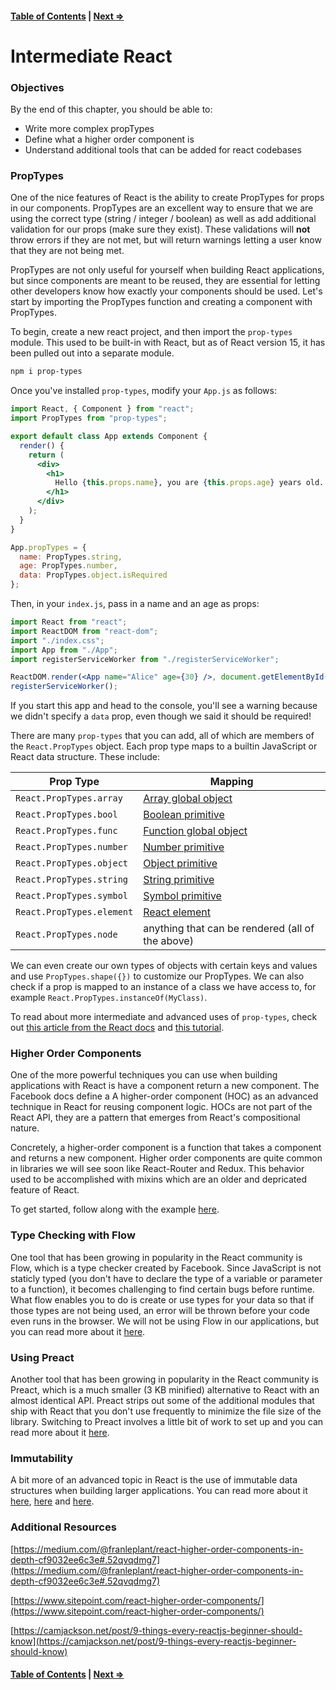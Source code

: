 #### [Table of Contents](./../readme.md) | [Next ⇒](./02-testing_react.md)

# Intermediate React

### Objectives

By the end of this chapter, you should be able to:

- Write more complex propTypes
- Define what a higher order component is 
- Understand additional tools that can be added for react codebases

### PropTypes

One of the nice features of React is the ability to create PropTypes for props in our components. PropTypes are an excellent way to ensure that we are using the correct type (string / integer / boolean) as well as add additional validation for our props (make sure they exist). These validations will **not** throw errors if they are not met, but will return warnings letting a user know that they are not being met.

PropTypes are not only useful for yourself when building React applications, but since components are meant to be reused, they are essential for letting other developers know how exactly your components should be used. Let's start by importing the PropTypes function and creating a component with PropTypes.

To begin, create a new react project, and then import the `prop-types` module. This used to be built-in with React, but as of React version 15, it has been pulled out into a separate module.

```sh
npm i prop-types
```

Once you've installed `prop-types`, modify your `App.js` as follows:

```jsx
import React, { Component } from "react";
import PropTypes from "prop-types";

export default class App extends Component {
  render() {
    return (
      <div>
        <h1>
          Hello {this.props.name}, you are {this.props.age} years old.
        </h1>
      </div>
    );
  }
}

App.propTypes = {
  name: PropTypes.string,
  age: PropTypes.number,
  data: PropTypes.object.isRequired
};

```

Then, in your `index.js`, pass in a name and an age as props:

```jsx
import React from "react";
import ReactDOM from "react-dom";
import "./index.css";
import App from "./App";
import registerServiceWorker from "./registerServiceWorker";

ReactDOM.render(<App name="Alice" age={30} />, document.getElementById("root"));
registerServiceWorker();

```

If you start this app and head to the console, you'll see a warning because we didn't specify a `data` prop, even though we said it should be required!

There are many `prop-types` that you can add, all of which are members of the `React.PropTypes` object. Each prop type maps to a builtin JavaScript or React data structure. These include:

| Prop Type | Mapping
--- | ---
`React.PropTypes.array` | [Array global object](https://developer.mozilla.org/en-US/docs/Web/JavaScript/Reference/Global_Objects/Array)
`React.PropTypes.bool` | [Boolean primitive](https://developer.mozilla.org/en-US/docs/Web/JavaScript/Reference/Global_Objects/Boolean)
`React.PropTypes.func`  | [Function global object](https://developer.mozilla.org/en-US/docs/Web/JavaScript/Reference/Global_Objects/Function)
`React.PropTypes.number` | [Number primitive](https://developer.mozilla.org/en-US/docs/Web/JavaScript/Data_structures#Number_type)
`React.PropTypes.object` | [Object primitive](https://developer.mozilla.org/en-US/docs/Web/JavaScript/Reference/Global_Objects/Object)
`React.PropTypes.string` | [String primitive](https://developer.mozilla.org/en-US/docs/Web/JavaScript/Reference/Global_Objects/String)
`React.PropTypes.symbol` | [Symbol primitive](https://developer.mozilla.org/en-US/docs/Web/JavaScript/Reference/Global_Objects/Symbol)
`React.PropTypes.element` | [React element](https://facebook.github.io/react/docs/rendering-elements.html)
`React.PropTypes.node` | anything that can be rendered (all of the above)

We can even create our own types of objects with certain keys and values and use `PropTypes.shape({})` to customize our PropTypes.
We can also check if a prop is mapped to an instance of a class we have access to, for example `React.PropTypes.instanceOf(MyClass)`.

To read about more intermediate and advanced uses of `prop-types`, check out [this article from the React docs](https://facebook.github.io/react/docs/typechecking-with-proptypes.html) and [this tutorial](https://themeteorchef.com/tutorials/what-are-proptypes#tmc-what-proptypes-are-available).

### Higher Order Components

One of the more powerful techniques you can use when building applications with React is have a component return a new component. The Facebook docs define a A higher-order component (HOC) as an advanced technique in React for reusing component logic.
HOCs are not part of the React API, they are a pattern that emerges from React's compositional nature.

Concretely, a higher-order component is a function that takes a component and returns a new component.
Higher order components are quite common in libraries we will see soon like React-Router and Redux. This behavior used to be accomplished with mixins which are an older and depricated feature of React.

To get started, follow along with the example [here](https://facebook.github.io/react/docs/higher-order-components.html).

### Type Checking with Flow

One tool that has been growing in popularity in the React community is Flow, which is a type checker created by Facebook. Since JavaScript is not staticly typed (you don't have to declare the type of a variable or parameter to a function), it becomes challenging to find certain bugs before runtime. What flow enables you to do is create or use types for your data so that if those types are not being used, an error will be thrown before your code even runs in the browser.  We will not be using Flow in our applications, but you can read more about it [here](https://flow.org/).

### Using Preact

Another tool that has been growing in popularity in the React community is Preact, which is a much smaller (3 KB minified) alternative to React with an almost identical API. Preact strips out some of the additional modules that ship with React that you don't use frequently to minimize the file size of the library. Switching to Preact involves a little bit of work to set up and you can read more about it [here](https://preactjs.com/guide/switching-to-preact).

### Immutability

A bit more of an advanced topic in React is the use of immutable data structures when building larger applications.
You can read more about it [here](http://reactkungfu.com/2015/08/pros-and-cons-of-using-immutability-with-react-js/), [here](http://jamesknelson.com/should-i-use-shouldcomponentupdate/) and [here](https://facebook.github.io/react/docs/optimizing-performance.html#using-immutable-data-structures).

### Additional Resources

[https://medium.com/@franleplant/react-higher-order-components-in-depth-cf9032ee6c3e#.52qvqdmg7](https://medium.com/@franleplant/react-higher-order-components-in-depth-cf9032ee6c3e#.52qvqdmg7)

[https://www.sitepoint.com/react-higher-order-components/](https://www.sitepoint.com/react-higher-order-components/)

[https://camjackson.net/post/9-things-every-reactjs-beginner-should-know](https://camjackson.net/post/9-things-every-reactjs-beginner-should-know)

#### [Table of Contents](./../readme.md) | [Next ⇒](./02-testing_react.md)
